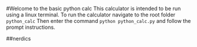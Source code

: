 #Welcome to the basic python calc
This calculator is intended to be run using a linux terminal.
To run the calculator navigate to the root folder `python_calc`
Then enter the command `python python_calc.py` and follow the prompt instructions.

##nerdics
